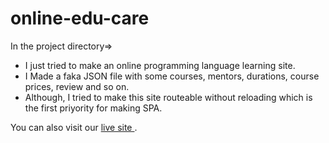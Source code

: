 # online-edu-care

In the project directory=>

- I just tried to make an online programming language learning site.
- I Made a faka JSON file with some courses, mentors, durations, course prices, review and so on.
- Although, I tried to make this site routeable without reloading which is the first priyority for making SPA.

You can also visit our <a href="https://online-edu-care.netlify.app/"> live site </a> .
